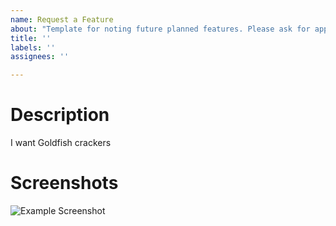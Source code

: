 ```yaml
---
name: Request a Feature
about: "Template for noting future planned features. Please ask for approval in the Discord if you aren't an organization Member before posting a feature request"
title: ''
labels: ''
assignees: ''

---
```


<!--
This is a loose format, write this however you need to
Remove these comments before submitting
-->

# Description
<!--
Explain your request in as much detail as you can
-->

I want Goldfish crackers

# Screenshots
<!--
If applicable, add images or even a video to help explain your suggestion
-->

![Example Screenshot](https://example.com/thisimageisntreal.png)
